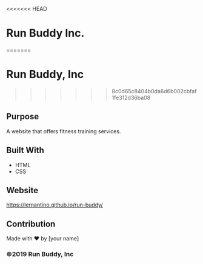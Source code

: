 <<<<<<< HEAD
# Run Buddy Inc.
=======
# Run Buddy, Inc

>>>>>>> 8c0d65c8404b0da6d6b002cbfaf1fe312d36ba08
## Purpose
A website that offers fitness training services. 

## Built With
* HTML
* CSS

## Website
https://lernantino.github.io/run-buddy/

## Contribution
Made with ❤️ by [your name]

### ©️2019 Run Buddy, Inc 
